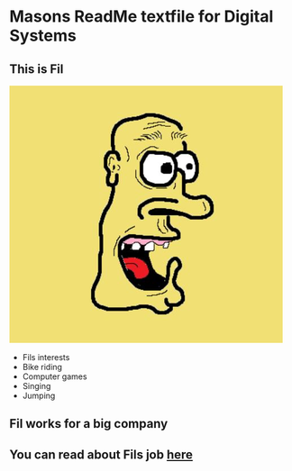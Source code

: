 # Masons ReadMe textfile for Digital Systems
## This is Fil
![Fil](fil.JPG)
* Fils interests
 * Bike riding
 * Computer games
 * Singing
 * Jumping

## Fil works for a **big** company
You can read about Fils job [here](https://en.wikipedia.org/wiki/Google)
---
